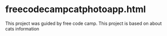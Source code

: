 # freecodecampcatphotoapp.html
This project was guided by free code camp. This project  is based on about cats information
